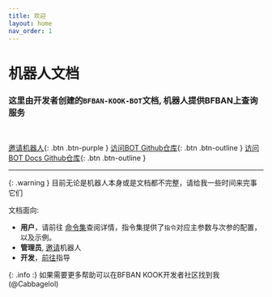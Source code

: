 ```yaml
---
title: 欢迎
layout: home
nav_order: 1
---
```


# 机器人文档

### 这里由开发者创建的`BFBAN-KOOK-BOT`文档, 机器人提供BFBAN上查询服务

<br>

[邀请机器人](docs/join){: .btn .btn-purple }
[访问BOT Github仓库](https://github.com/BFBAN/kook-bot){: .btn .btn-outline }
[访问BOT Docs Github仓库](https://github.com/cabbagelol/kook-bot-docs){: .btn .btn-outline }

---

{: .warning }
目前无论是机器人本身或是文档都不完整，请给我一些时间来完事它们

文档面向:

- **用户**，请前往 [命令集]查阅详情，指令集提供了`指令`对应主参数与次参的配置，以及示例。
- **管理员**, [邀请](docs/join)机器人
- **开发**，[前往](docs/develop)指导

{: .info :}
如果需要更多帮助可以在BFBAN KOOK开发者社区找到我(@Cabbagelol)

[Kook bot Github]: https://github.com/BFBAN/kook-bot/
[Kook bot for Docs Github]: https://github.com/cabbagelol/kook-bot-docs/
[命令集]: docs/command/command.md
